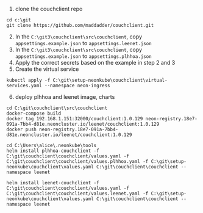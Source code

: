 1. clone the couchclient repo
```
cd c:\git
git clone https://github.com/maddadder/couchclient.git
```
2. In the `C:\git3\couchclient\src\couchclient`, copy `appsettings.example.json` to `appsettings.leenet.json`
3. In the `C:\git3\couchclient\src\couchclient`, copy `appsettings.example.json` to `appsettings.plhhoa.json`
4. Apply the correct secrets based on the example in step 2 and 3
5. Create the virtual service
```
kubectl apply -f C:\git\setup-neonkube\couchclient\virtual-services.yaml --namespace neon-ingress
```
6. deploy plhhoa and leenet image, charts 
```
cd C:\git\couchclient\src\couchclient
docker-compose build
docker tag 192.168.1.151:32000/couchclient:1.0.129 neon-registry.18e7-091a-7bb4-d81e.neoncluster.io/leenet/couchclient:1.0.129
docker push neon-registry.18e7-091a-7bb4-d81e.neoncluster.io/leenet/couchclient:1.0.129

cd C:\Users\alice\.neonkube\tools
helm install plhhoa-couchclient -f C:\git\couchclient\couchclient/values.yaml -f C:\git\couchclient\couchclient/values.plhhoa.yaml -f C:\git\setup-neonkube\couchclient\values.yaml C:\git\couchclient\couchclient --namespace leenet

helm install leenet-couchclient -f C:\git\couchclient\couchclient/values.yaml -f C:\git\couchclient\couchclient/values.leenet.yaml -f C:\git\setup-neonkube\couchclient\values.yaml C:\git\couchclient\couchclient --namespace leenet
```
